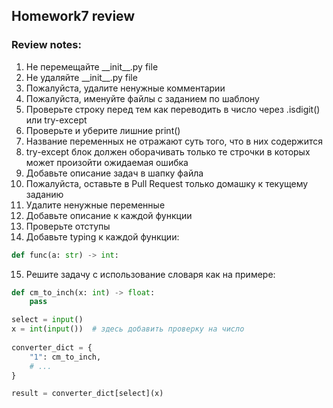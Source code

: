 ## Homework7 review

### Review notes:
1. Не перемещайте \_\_init__.py file
2. Не удаляйте \_\_init__.py file
3. Пожалуйста, удалите ненужные комментарии
4. Пожалуйста, именуйте файлы с заданием по шаблону
5. Проверьте строку перед тем как переводить в число через .isdigit() или try-except
6. Проверьте и уберите лишние print()
7. Название переменных не отражают суть того, что в них содержится
8. try-except блок должен оборачивать только те строчки в которых может произойти ожидаемая ошибка
9. Добавьте описание задач в шапку файла
10. Пожалуйста, оставьте в Pull Request только домашку к текущему заданию
11. Удалите ненужные переменные
12. Добавьте описание к каждой функции
13. Проверьте отступы
14. Добавьте typing к каждой функции:
```python
def func(a: str) -> int:
```

15. Решите задачу с использование словаря как на примере:

```python
def cm_to_inch(x: int) -> float:
    pass

select = input()
x = int(input())  # здесь добавить проверку на число
   
converter_dict = {
    "1": cm_to_inch,
    # ...
}

result = converter_dict[select](x)
```